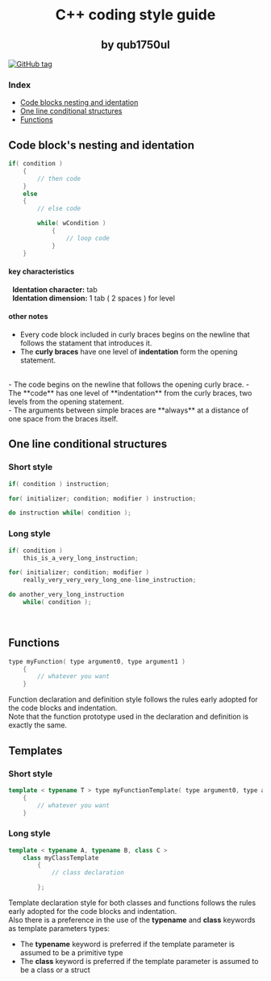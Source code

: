 <center>
<h1> C++ coding style guide </h1>
<h2> by qub1750ul </h2>
</center>

[![GitHub tag](https://img.shields.io/github/tag/qub1750ul/style-guide.svg?label=Release)]()

### Index ###

- [Code blocks nesting and identation](#code-blocks-nesting-and-identation)
- [One line conditional structures](#one-line-conditional-structures)
- [Functions](#functions)

## Code block's nesting and identation ##

~~~c++
if( condition )
	{
		// then code
	}
	else
	{
		// else code

		while( wCondition )
			{
				// loop code
			}
	}
~~~

#### key characteristics ####

&nbsp; **Identation character:** tab  
&nbsp; **Identation dimension:** 1 tab ( 2 spaces ) for level  

#### other notes ####

-   Every code block included in curly braces begins on the newline that follows the statament that introduces it.  
-   The **curly braces** have one level of **indentation** form the opening statement.  
<br>
-   The code begins on the newline that follows the opening curly brace.  
-   The **code** has one level of **indentation** from the curly braces, two levels from the opening statement.  
<br>
-   The arguments between simple braces are **always** at a distance of one space from the braces itself.

<br>

## One line conditional structures ##
### Short style ###
~~~c++
if( condition ) instruction;
~~~
~~~c++
for( initializer; condition; modifier ) instruction;
~~~
~~~c++
do instruction while( condition );
~~~
### Long style ###
~~~c++
if( condition )
	this_is_a_very_long_instruction;
~~~
~~~c++
for( initializer; condition; modifier )
	really_very_very_very_long_one-line_instruction;
~~~
~~~c++
do another_very_long_instruction
	while( condition );
~~~

<br>

## Functions ##
~~~c++
type myFunction( type argument0, type argument1 )
	{
		// whatever you want
	}
~~~

Function declaration and definition style follows the rules early adopted for the code blocks and indentation.  
Note that the function prototype used in the declaration and definition is exactly the same.  

## Templates ##
### Short style ###
~~~c++
template < typename T > type myFunctionTemplate( type argument0, type argument1 )
	{
		// whatever you want
	}
~~~
### Long style ###
~~~c++
template < typename A, typename B, class C >
 	class myClassTemplate
		{
			// class declaration

		};
~~~
Template declaration style for both classes and functions follows the rules early adopted for the code blocks and indentation.  
Also there is a preference in the use of the **typename** and **class** keywords as template parameters types:  
 - The **typename** keyword is preferred if the template parameter is assumed to be a primitive type
 - The **class** keyword is preferred if the template parameter is assumed to be a class or a struct
